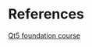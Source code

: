 # References
[Qt5 foundation course](https://www.bookstack.cn/read/qter-qt5-basic/5cba374a8fb0c477.md)
